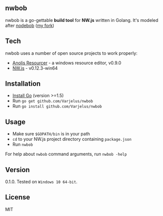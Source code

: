nwbob
---

nwbob is a go-gettable **build tool** for **NW.js** written in Golang. It's modeled after [nodebob](https://github.com/geo8bit/nodebob) ([my fork](https://github.com/Varjelus/nodebob))


Tech
-
nwbob uses a number of open source projects to work properly:

* [Anolis Resourcer](http://anolis.codeplex.com/) - a windows resource editor, v0.9.0
* [NW.js](http://nwjs.io/) - v0.12.3-win64


Installation
-
* [Install Go](https://golang.org/doc/install) (version >=1.5)
* Run `go get github.com/Varjelus/nwbob`
* Run `go install github.com/Varjelus/nwbob`

Usage
-
* Make sure `$GOPATH/bin` is in your path
* `cd` to your NW.js project directory containing `package.json`
* Run `nwbob`

For help about `nwbob` command arguments, run `nwbob -help`

Version
-
0.1.0. Tested on `Windows 10 64-bit`.

License
-
MIT
